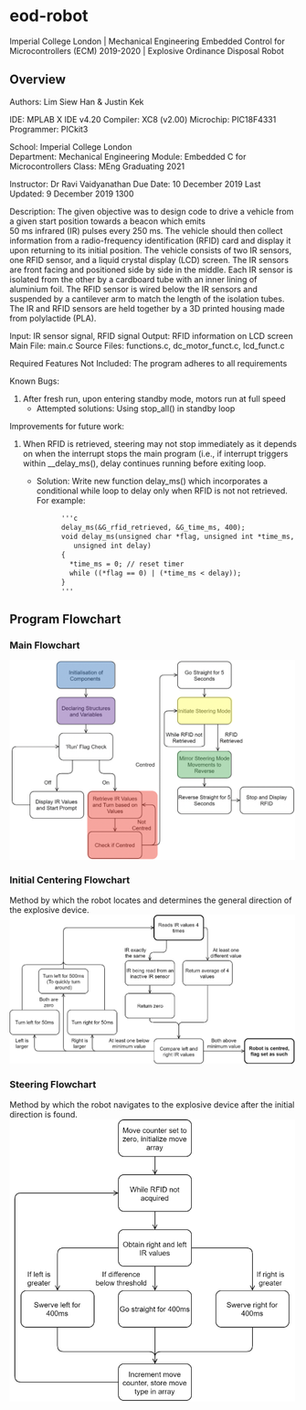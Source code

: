 # eod-robot
Imperial College London | Mechanical Engineering
Embedded Control for Microcontrollers (ECM) 2019-2020 | Explosive Ordinance Disposal Robot

## Overview
Authors: Lim Siew Han & Justin Kek

IDE: MPLAB X IDE v4.20
Compiler: XC8 (v2.00)
Microchip: PIC18F4331 
Programmer: PICkit3

School: Imperial College London  
Department: Mechanical Engineering 
Module: Embedded C for Microcontrollers
Class: MEng Graduating 2021
  
Instructor: Dr Ravi Vaidyanathan
Due Date: 10 December 2019
Last Updated: 9 December 2019 1300


Description: The given objective was to design code to drive a vehicle 
             from a given start position towards a beacon which emits  
             50 ms infrared (IR) pulses every 250 ms. The vehicle should 
             then collect information from a radio-frequency identification
             (RFID) card and display it upon returning to its initial 
             position. 
             The vehicle consists of two IR sensors, one RFID sensor, and
             a liquid crystal display (LCD) screen. The IR sensors are 
             front facing and positioned side by side in the middle. Each 
             IR sensor is isolated from the other by a cardboard tube with 
             an inner lining of aluminium foil. The RFID sensor is wired
             below the IR sensors and suspended by a cantilever arm to
             match the length of the isolation tubes. 
             The IR and RFID sensors are held together by a 3D printed 
             housing made from polylactide (PLA).



Input: IR sensor signal, RFID signal
Output: RFID information on LCD screen
Main File: main.c
Source Files: functions.c, dc_motor_funct.c, lcd_funct.c

Required Features Not Included: The program adheres to all requirements 

Known Bugs: 
1. After fresh run, upon entering standby mode, motors run at full speed
   - Attempted solutions: Using stop_all() in standby loop

Improvements for future work:
1. When RFID is retrieved, steering may not stop immediately as it depends
   on when the interrupt stops the main program (i.e., if interrupt 
   triggers within __delay_ms(), delay continues running before exiting 
   loop. 
   - Solution: Write new function delay_ms() which incorporates a 
               conditional while loop to delay only when RFID is not 
               not retrieved. For example:
               
               '''c
               delay_ms(&G_rfid_retrieved, &G_time_ms, 400);
               void delay_ms(unsigned char *flag, unsigned int *time_ms, 
                  unsigned int delay) 
               {
                 *time_ms = 0; // reset timer
                 while ((*flag == 0) | (*time_ms < delay));
               }
               '''
               
               
## Program Flowchart

### Main Flowchart
<img src="https://github.com/juskek/eod-robot/blob/main/flowchart_main.png?raw=true" width="500">

### Initial Centering Flowchart
Method by which the robot locates and determines the general direction of the explosive device.
<img src="https://github.com/juskek/eod-robot/blob/main/flowchart_centering.png?raw=true" width="500">


### Steering Flowchart
Method by which the robot navigates to the explosive device after the initial direction is found. 
<img src="https://github.com/juskek/eod-robot/blob/main/flowchart_steering.png?raw=true" width="500">

